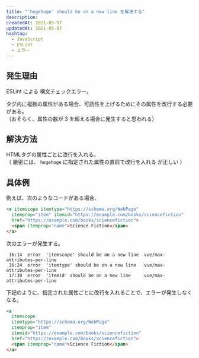 ```yaml
---
title: "'hogehoge' should be on a new line を解決する"
description:
createdAt: 2021-05-07
updatedAt: 2021-05-07
hashtag: 
  - JavaScript
  - ESLint
  - エラー
---
```


## 発生理由
ESLint による 構文チェックエラー。

タグ内に複数の属性がある場合、可読性を上げるためにその属性を改行する必要がある。  
（おそらく、属性の数が 3 を超える場合に発生すると思われる）

## 解決方法
HTMLタグの属性ごとに改行を入れる。  
（ 厳密には、 `hogehoge` に指定された属性の直前で改行を入れる が正しい ）

## 具体例

例えば、次のようなコードがある場合、
```html [HTML]
<a itemscope itemtype="https://schema.org/WebPage"
  itemprop="item" itemid="https://example.com/books/sciencefiction"
  href="https://example.com/books/sciencefiction">
  <span itemprop="name">Science Fiction</span>
</a>
``` 


次のエラーが発生する。
```[Terminal]
 16:14  error  'itemscope' should be on a new line  vue/max-attributes-per-line
 16:24  error  'itemtype' should be on a new line   vue/max-attributes-per-line
 17:30  error  'itemid' should be on a new line     vue/max-attributes-per-line
```

下記のように、指定された属性ごとに改行を入れることで、エラーが発生しなくなる。
```html [HTML]
<a
  itemscope
  itemtype="https://schema.org/WebPage"
  itemprop="item"
  itemid="https://example.com/books/sciencefiction"
  href="https://example.com/books/sciencefiction">
  <span itemprop="name">Science Fiction</span>
</a>
```
